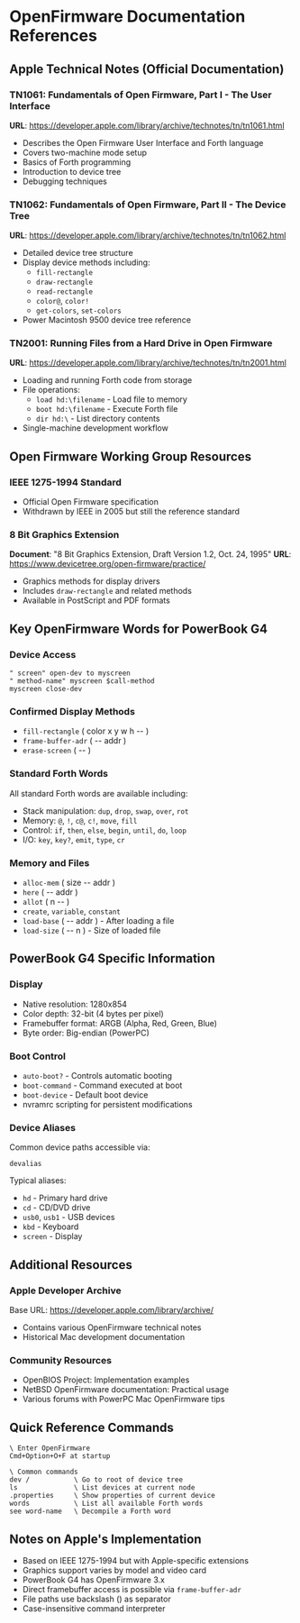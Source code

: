 # OpenFirmware Documentation References

## Apple Technical Notes (Official Documentation)

### TN1061: Fundamentals of Open Firmware, Part I - The User Interface
**URL**: https://developer.apple.com/library/archive/technotes/tn/tn1061.html
- Describes the Open Firmware User Interface and Forth language
- Covers two-machine mode setup
- Basics of Forth programming
- Introduction to device tree
- Debugging techniques

### TN1062: Fundamentals of Open Firmware, Part II - The Device Tree  
**URL**: https://developer.apple.com/library/archive/technotes/tn/tn1062.html
- Detailed device tree structure
- Display device methods including:
  - `fill-rectangle`
  - `draw-rectangle`
  - `read-rectangle`
  - `color@`, `color!`
  - `get-colors`, `set-colors`
- Power Macintosh 9500 device tree reference

### TN2001: Running Files from a Hard Drive in Open Firmware
**URL**: https://developer.apple.com/library/archive/technotes/tn/tn2001.html
- Loading and running Forth code from storage
- File operations:
  - `load hd:\filename` - Load file to memory
  - `boot hd:\filename` - Execute Forth file
  - `dir hd:\` - List directory contents
- Single-machine development workflow

## Open Firmware Working Group Resources

### IEEE 1275-1994 Standard
- Official Open Firmware specification
- Withdrawn by IEEE in 2005 but still the reference standard

### 8 Bit Graphics Extension
**Document**: "8 Bit Graphics Extension, Draft Version 1.2, Oct. 24, 1995"
**URL**: https://www.devicetree.org/open-firmware/practice/
- Graphics methods for display drivers
- Includes `draw-rectangle` and related methods
- Available in PostScript and PDF formats

## Key OpenFirmware Words for PowerBook G4

### Device Access
```forth
" screen" open-dev to myscreen
" method-name" myscreen $call-method
myscreen close-dev
```

### Confirmed Display Methods
- `fill-rectangle` ( color x y w h -- )
- `frame-buffer-adr` ( -- addr )
- `erase-screen` ( -- )

### Standard Forth Words
All standard Forth words are available including:
- Stack manipulation: `dup`, `drop`, `swap`, `over`, `rot`
- Memory: `@`, `!`, `c@`, `c!`, `move`, `fill`
- Control: `if`, `then`, `else`, `begin`, `until`, `do`, `loop`
- I/O: `key`, `key?`, `emit`, `type`, `cr`

### Memory and Files
- `alloc-mem` ( size -- addr )
- `here` ( -- addr )
- `allot` ( n -- )
- `create`, `variable`, `constant`
- `load-base` ( -- addr ) - After loading a file
- `load-size` ( -- n ) - Size of loaded file

## PowerBook G4 Specific Information

### Display
- Native resolution: 1280x854
- Color depth: 32-bit (4 bytes per pixel)
- Framebuffer format: ARGB (Alpha, Red, Green, Blue)
- Byte order: Big-endian (PowerPC)

### Boot Control
- `auto-boot?` - Controls automatic booting
- `boot-command` - Command executed at boot
- `boot-device` - Default boot device
- nvramrc scripting for persistent modifications

### Device Aliases
Common device paths accessible via:
```forth
devalias
```
Typical aliases:
- `hd` - Primary hard drive
- `cd` - CD/DVD drive  
- `usb0`, `usb1` - USB devices
- `kbd` - Keyboard
- `screen` - Display

## Additional Resources

### Apple Developer Archive
Base URL: https://developer.apple.com/library/archive/
- Contains various OpenFirmware technical notes
- Historical Mac development documentation

### Community Resources
- OpenBIOS Project: Implementation examples
- NetBSD OpenFirmware documentation: Practical usage
- Various forums with PowerPC Mac OpenFirmware tips

## Quick Reference Commands

```forth
\ Enter OpenFirmware
Cmd+Option+O+F at startup

\ Common commands
dev /           \ Go to root of device tree
ls              \ List devices at current node
.properties     \ Show properties of current device
words           \ List all available Forth words
see word-name   \ Decompile a Forth word
```

## Notes on Apple's Implementation

- Based on IEEE 1275-1994 but with Apple-specific extensions
- Graphics support varies by model and video card
- PowerBook G4 has OpenFirmware 3.x
- Direct framebuffer access is possible via `frame-buffer-adr`
- File paths use backslash (\) as separator
- Case-insensitive command interpreter